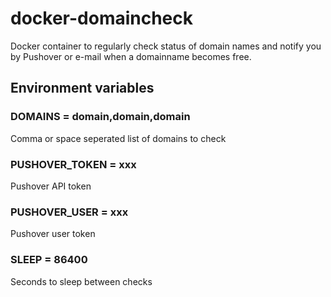 # docker-domaincheck

Docker container to regularly check status of domain names and notify you by Pushover or e-mail when a domainname becomes free.

## Environment variables
### DOMAINS = domain,domain,domain

Comma or space seperated list of domains to check

### PUSHOVER_TOKEN = xxx

Pushover API token

### PUSHOVER_USER = xxx

Pushover user token

### SLEEP = 86400

Seconds to sleep between checks
